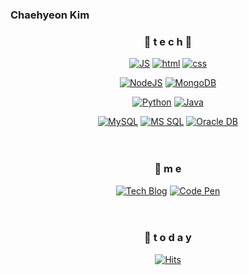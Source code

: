 ### Chaehyeon Kim   

<div align=center>

### 🌹 t e c h 🌹
[![JS](https://img.shields.io/badge/JavaScript-F7DF1E?style=flat-square&logo=JavaScript&logoColor=black)](https://github.com/chaehyeon-kim/TODO-List) 
[![html](https://img.shields.io/badge/Html-E34F26?style=flat-square&logo=Html5&logoColor=white)](https://github.com/chaehyeon-kim/fullPage) 
[![css](https://img.shields.io/badge/CSS-1572B6?style=flat-square&logo=CSS3&logoColor=white)](https://github.com/chaehyeon-kim/fullPage) 
<br>
  
[![NodeJS](https://img.shields.io/badge/Node.js-339933?style=flat-square&logo=Node.js&logoColor=white)](https://github.com/chaehyeon-kim/NodeJS) 
[![MongoDB](https://img.shields.io/badge/MongoDB-47A248?style=flat-square&logo=MongoDB&logoColor=white)](https://github.com/chaehyeon-kim/React_Login)
<br>

[![Python](https://img.shields.io/badge/Python-3776AB?style=flat-square&logo=Python&logoColor=white)](https://github.com/chaehyeon-kim/SpringMVC)
[![Java](https://img.shields.io/badge/Java-007396?style=flat-square&logo=Java&logoColor=white)](https://github.com/chaehyeon-kim/weather) 
<br>

[![MySQL](https://img.shields.io/badge/MySQL-4479A1?style=flat-square&logo=MySQL&logoColor=white)](https://github.com/Jchaehyeon-kim/Spring_Weather)
[![MS SQL](https://img.shields.io/badge/MSSQL-CC2927?style=flat-square&logo=mssql&logoColor=white)](https://github.com/chaehyeon-kim/Spring_Weather)
[![Oracle DB](https://img.shields.io/badge/Oracle-F80000?style=flat-square&logo=oracle&logoColor=white)](https://github.com/chaehyeon-kim/SpringMVC)
<br><br><br>

### 💫 m e 
[![Tech Blog](https://img.shields.io/badge/Blog-FF5722?style=flat-square&logo=blogger&logoColor=white)](https://7chaeny25.tistory.com/)
[![Code Pen](https://img.shields.io/badge/Gmail-EA4335?style=flat-square&logo=Gmail&logoColor=white)](mailto:7chaeny25@gmail.com)
<br><br><br>


### 💌  t o d a y 
[![Hits](https://hits.seeyoufarm.com/api/count/incr/badge.svg?url=https%3A%2F%2Fgithub.com%2Fchaehyeon-kim&count_bg=%23FFA6A6&title_bg=%23555555&icon=&icon_color=%23E7E7E7&title=hits&edge_flat=false)](https://hits.seeyoufarm.com)
<br><br><br><br><br>

</div>
